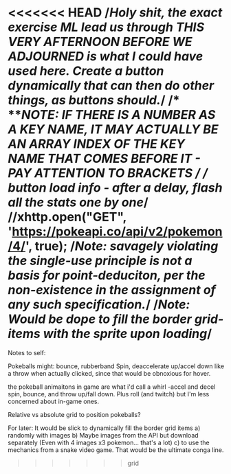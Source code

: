 <<<<<<< HEAD
/*Holy shit, the exact exercise ML lead us through THIS VERY AFTERNOON BEFORE WE
ADJOURNED is what I could have used here. Create a button dynamically that can
then do other things, as buttons should.*/
/* ***NOTE: IF THERE IS A NUMBER AS A KEY NAME, IT MAY ACTUALLY BE AN ARRAY INDEX OF THE KEY NAME THAT COMES BEFORE IT - PAY ATTENTION TO BRACKETS */
/* button load info - after a delay, flash all the stats one by one*/
  //xhttp.open("GET", 'https://pokeapi.co/api/v2/pokemon/4/', true);
/*Note: savagely violating the single-use principle is not a basis for point-deduciton, per the non-existence in the assignment of any such specification.*/
/*Note: Would be dope to fill the border grid-items with the sprite upon loading*/
=======
Notes to self:

Pokeballs might: bounce, rubberband
Spin, deaccelerate up/accel down like a throw when actually clicked, since that would be obnoxious for hover.

the pokeball animaitons in game are what i'd call a whirl -accel and decel spin,  bounce, and throw up/fall down. Plus roll (and twitch) but I'm less concerned about in-game ones.

Relative vs absolute grid to position pokeballs?










For later:
It would be slick to dynamically fill the border grid items a) randomly with images b) Maybe images from the API but download separately (Even with 4 images x3 pokemon... that's a lot) c) to use the mechanics from a snake video game. That would be the ultimate conga line.
>>>>>>> grid
